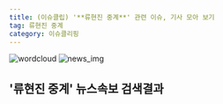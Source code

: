 ```yaml
---
title: (이슈클립) '**류현진 중계**' 관련 이슈, 기사 모아 보기
tag: 류현진 중계
category: 이슈클리핑
---
```

![wordcloud](https://s3.ap-northeast-2.amazonaws.com/lyrics101-wordcloud/2018-10-05-1538707576.png)
![news_img](https://user-images.githubusercontent.com/42597476/44507050-1206f400-a6e4-11e8-8d98-7ffbfebb353f.png)
## **'**류현진 중계**'** 뉴스속보 검색결과

